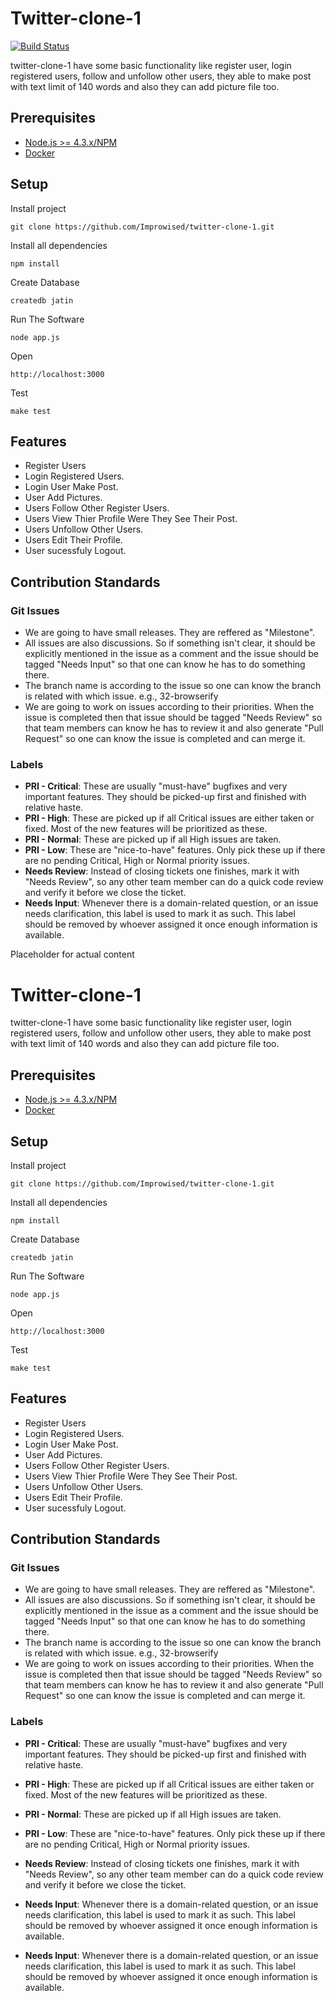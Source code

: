 # Twitter-clone-1

[![Build Status](https://travis-ci.org/Improwised/twitter-clone-1.svg?branch=master)](https://travis-ci.org/Improwised/twitter-clone-1)

twitter-clone-1 have some basic functionality like register user, login registered users, follow and unfollow other users, they able to make post with text limit of 140 words and also they can add picture file too.

## Prerequisites

* [Node.js >= 4.3.x/NPM](http://nodejs.org/download/)
* [Docker](https://www.docker.com/products/overview)

## Setup

Install project

```
git clone https://github.com/Improwised/twitter-clone-1.git
```

Install all dependencies

```
npm install
```

Create Database

```
createdb jatin
```

Run The Software

```
node app.js
```

Open

```
http://localhost:3000
```

Test

```
make test
```

## Features

* Register Users
* Login Registered Users.
* Login User Make Post.
* User Add Pictures.
* Users Follow Other Register Users.
* Users View Thier Profile Were They See Their Post.
* Users Unfollow Other Users.
* Users Edit Their Profile.
* User sucessfuly Logout.

## Contribution Standards

### Git Issues

* We are going to have small releases. They are reffered as "Milestone".
* All issues are also discussions. So if something isn't clear, it should be explicitly mentioned in the issue as a comment and the issue should be tagged "Needs Input" so that one can know he has to do something there.
* The branch name is according to the issue so one can know the branch is related with which issue. e.g., 32-browserify
* We are going to work on issues according to their priorities. When the issue is completed then that issue should be tagged "Needs Review" so that team members can know he has to review it and also generate "Pull Request" so one can know the issue is completed and can merge it.

### Labels

* **PRI - Critical**: These are usually "must-have" bugfixes and very important features. They should be picked-up first and finished with relative haste.
* **PRI - High**: These are picked up if all Critical issues are either taken or fixed. Most of the new features will be prioritized as these.
* **PRI - Normal**: These are picked up if all High issues are taken.
* **PRI - Low**: These are "nice-to-have" features. Only pick these up if there are no pending Critical, High or Normal priority issues.
* **Needs Review**: Instead of closing tickets one finishes, mark it with "Needs Review", so any other team member can do a quick code review and verify it before we close the ticket.
* **Needs Input**: Whenever there is a domain-related question, or an issue needs clarification, this label is used to mark it as such. This label should be removed by whoever assigned it once enough information is available.



Placeholder for actual content
# Twitter-clone-1

twitter-clone-1 have some basic functionality like register user, login registered users, follow and unfollow other users, they able to make post with text limit of 140 words and also they can add picture file too.

## Prerequisites

* [Node.js >= 4.3.x/NPM](http://nodejs.org/download/)
* [Docker](https://www.docker.com/products/overview)

## Setup

Install project

```
git clone https://github.com/Improwised/twitter-clone-1.git
```

Install all dependencies

```
npm install
```

Create Database

```
createdb jatin
```

Run The Software

```
node app.js
```

Open

```
http://localhost:3000
```

Test

```
make test
```

## Features

* Register Users
* Login Registered Users.
* Login User Make Post.
* User Add Pictures.
* Users Follow Other Register Users.
* Users View Thier Profile Were They See Their Post.
* Users Unfollow Other Users.
* Users Edit Their Profile.
* User sucessfuly Logout.

## Contribution Standards

### Git Issues

* We are going to have small releases. They are reffered as "Milestone".
* All issues are also discussions. So if something isn't clear, it should be explicitly mentioned in the issue as a comment and the issue should be tagged "Needs Input" so that one can know he has to do something there.
* The branch name is according to the issue so one can know the branch is related with which issue. e.g., 32-browserify
* We are going to work on issues according to their priorities. When the issue is completed then that issue should be tagged "Needs Review" so that team members can know he has to review it and also generate "Pull Request" so one can know the issue is completed and can merge it.

### Labels

* **PRI - Critical**: These are usually "must-have" bugfixes and very important features. They should be picked-up first and finished with relative haste.
* **PRI - High**: These are picked up if all Critical issues are either taken or fixed. Most of the new features will be prioritized as these.
* **PRI - Normal**: These are picked up if all High issues are taken.
* **PRI - Low**: These are "nice-to-have" features. Only pick these up if there are no pending Critical, High or Normal priority issues.
* **Needs Review**: Instead of closing tickets one finishes, mark it with "Needs Review", so any other team member can do a quick code review and verify it before we close the ticket.

* **Needs Input**: Whenever there is a domain-related question, or an issue needs clarification, this label is used to mark it as such. This label should be removed by whoever assigned it once enough information is available.

* **Needs Input**: Whenever there is a domain-related question, or an issue needs clarification, this label is used to mark it as such. This label should be removed by whoever assigned it once enough information is available.
